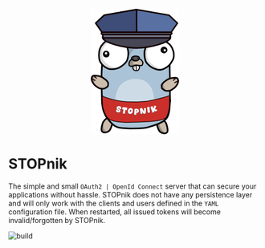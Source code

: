 <p align="center">
    <picture>
      <img alt="STOPnik" title="STOPnik" src="docs/content/assets/stopnik_250.png">
    </picture>
</p>

# STOPnik

The simple and small `OAuth2 | OpenId Connect` server that can secure your applications without hassle.
STOPnik does not have any persistence layer and will only work with the clients and users defined in the `YAML` configuration file.
When restarted, all issued tokens will become invalid/forgotten by STOPnik.

![build](https://github.com/giftkugel/stopnik/actions/workflows/build.yml/badge.svg)
